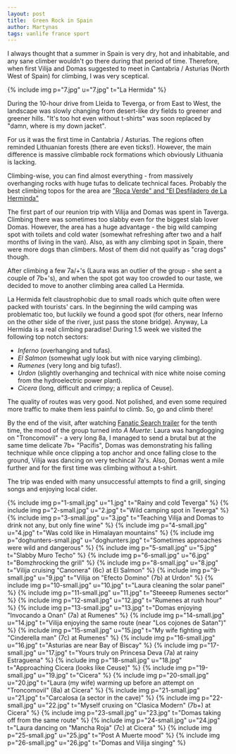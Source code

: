 ```yaml
---
layout: post
title:  Green Rock in Spain
author: Martynas
tags: vanlife france sport
---
```



I always thought that a summer in Spain is very dry, hot and inhabitable,
and any sane climber wouldn't go there during that period of time. Therefore,
when first Vilija and Domas suggested to meet in Cantabria / Asturias
(North West of Spain) for climbing, I was very sceptical.

{% include img p="7.jpg" u="7.jpg" t="La Hermida" %}
<!--break-->

During the 10-hour drive from Lleida to Teverga, or from East to West, the
landscape was slowly changing from desert-like dry fields to greener and
greener hills. "It's too hot even without t-shirts" was soon replaced by
"damn, where is my down jacket".

For us it was the first time in Cantabria / Asturias. The regions often
reminded Lithuanian forests (there are even ticks!). However, the main
difference is massive climbable rock formations which obviously Lithuania
is lacking.

Climbing-wise, you can find almost everything - from massively overhanging
rocks with huge tufas to delicate technical faces. Probably the best climbing
topos for the area are ["Roca Verde" and "El Desfiladero de La Herminda"](http://rocaverdeclimbing.com/)

The first part of our reunion trip with Vilija and Domas was spent in Taverga.
Climbing there was sometimes too slabby even for the biggest slab lover Domas.
However, the area has a huge advantage - the big wild camping spot with toilets
and cold water (somewhat refreshing after two and a half months of living in
the van). Also, as with any climbing spot in Spain, there were more dogs than
climbers. Most of them did not qualify as "crag dogs" though.

After climbing a few 7a/+'s (Laura was an outlier of the group - she sent a
couple of 7b+'s), and when the spot got way too crowded to our taste, we
decided to move to another climbing area called La Hermida.

La Hermida felt claustrophobic due to small roads which quite often were
packed with tourists' cars. In the beginning the wild camping was problematic
too, but luckily we found a good spot (for others, near Inferno on the other
side of the river, just pass the stone bridge). Anyway, La Hermida is a real
climbing paradise!
During 1.5 week we visited the following top notch sectors:

- _Inferno_ (overhanging and tufas).
- _El Salmon_ (somewhat ugly look but with nice varying climbing).
- _Rumenes_ (very long and big tufas!).
- _Urdon_ (slightly overhanging and technical with nice white noise coming from
  the hydroelectric power plant).
- _Cicera_ (long, difficult and crimpy; a replica of Ceuse).

The quality of routes was very good. Not polished, and even some required more
traffic to make them less painful to climb. So, go and climb there!

By the end of the visit, after watching [Fanatic Search trailer](https://vimeo.com/13904695)
for the tenth time, the mood of the group turned into _A Muerte_: Laura was
hangdogging on "Troncomovil" - a very long 8a, I managed to send a brutal but
at the same time delicate 7b+ "Pacifis", Domas was demonstrating his falling
technique while once clipping a top anchor and once falling close to the ground,
Vilija was dancing on very techincal 7a's. Also, Domas went a mile further and
for the first time was climbing without a t-shirt.

The trip was ended with many unsuccessful attempts to find a grill, singing songs
and enjoying local cider.

{% include img p="1-small.jpg" u="1.jpg" t="Rainy and cold Teverga" %}
{% include img p="2-small.jpg" u="2.jpg" t="Wild camping spot in Teverga" %}
{% include img p="3-small.jpg" u="3.jpg" t="Teaching Vilija and Domas to drink
not any, but only fine wine" %}
{% include img p="4-small.jpg" u="4.jpg" t="Was cold like in Himalayan mountains" %}
{% include img p="doghunters-small.jpg" u="doghunters.jpg" t="Sometimes approaches were wild and dangerous" %}
{% include img p="5-small.jpg" u="5.jpg" t="Slabby Muro Techo" %}
{% include img p="6-small.jpg" u="6.jpg" t="Bomzhrocking the grill" %}
{% include img p="8-small.jpg" u="8.jpg" t="Vilija cruising \"Canonera\" (6c) at El Salmon" %}
{% include img p="9-small.jpg" u="9.jpg" t="Vilija on \"Efecto Domino\" (7b) at Urdon" %}
{% include img p="10-small.jpg" u="10.jpg" t="Laura cleaning the solar panel" %}
{% include img p="11-small.jpg" u="11.jpg" t="Steeeep Rumenes sector" %}
{% include img p="12-small.jpg" u="12.jpg" t="Rumenes at rush hour" %}
{% include img p="13-small.jpg" u="13.jpg" t="Domas enjoying \"Invocando a
Onan\" (7a) at Rumenes" %}
{% include img p="14-small.jpg" u="14.jpg" t="Vilija enjoying the same route (near \"Los cojones de Satan\")" %}
{% include img p="15-small.jpg" u="15.jpg" t="My wife fighting with \"Cinderella man\" (7c) at Rumenes" %}
{% include img p="16-small.jpg" u="16.jpg" t="Asturias are near Bay of Biscay" %}
{% include img p="17-small.jpg" u="17.jpg" t="Yours truly on Princesa Deva (7a)
at rainy Estraguena" %}
{% include img p="18-small.jpg" u="18.jpg" t="Approaching Cicera (looks like Ceuse)" %}
{% include img p="19-small.jpg" u="19.jpg" t="Cicera" %}
{% include img p="20-small.jpg" u="20.jpg" t="Laura (my wife) warming up before an attempt on \"Troncomovil\" (8a) at Cicera" %}
{% include img p="21-small.jpg" u="21.jpg" t="Carcalosa (a sector in the cave)" %}
{% include img p="22-small.jpg" u="22.jpg" t="Myself cruxing on \"Clasica Modern\" (7b+) at Cicera" %}
{% include img p="23-small.jpg" u="23.jpg" t="Domas taking off from the same route" %}
{% include img p="24-small.jpg" u="24.jpg" t="Laura dancing on \"Mancha Roja\" (7c) at Cicera" %}
{% include img p="25-small.jpg" u="25.jpg" t="Post A Muerte mood" %}
{% include img p="26-small.jpg" u="26.jpg" t="Domas and Vilija singing" %}

